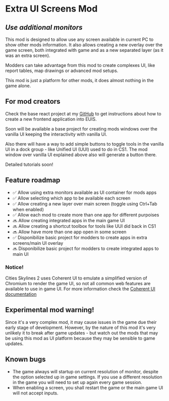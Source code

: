 # Extra UI Screens Mod
## _Use additional monitors_

This mod is designed to allow use any screen available in current PC to show other mods information. It also allows creating a new overlay over the game screen, both integrated with game and as a new separated layer (as it was an extra screen).

Modders can take advantage from this mod to create complexes UI, like report tables, map drawings or advanced mod setups. 

This mod is just a platform for other mods, it does almost nothing in the game alone.

## For mod creators

Check the base react project at my [GitHub](https://github.com/klyte45/EUIS-baseproj-fe) to get instructions about how to create a new frontend application into EUIS.

Soon will be available a base project for creating mods windows over the vanilla UI keeping the interactivity with vanilla UI.

Also there will have a way to add simple buttons to toggle tools in the vanilla UI in a dock group - like Unified UI (UUI) used to do in CS1. The mod window over vanilla UI explained above also will generate a button there.

Detailed tutorials soon!

## Feature roadmap
- ✅ Allow using extra monitors available as UI container for mods apps
- ✅ Allow selecting which app to be available each screen
- ✅ Allow creating a new layer over main screen (toggle using Ctrl+Tab when enabled)
- ✅ Allow each mod to create more than one app for different purpoises
- 🔜 Allow creating integrated apps in the main game UI
- 🔜 Allow creating a shortcut toolbox for tools like UUI did back in CS1
- 🔜 Allow have more than one app open in some screen
- ✅ Disponibilize basic project for modders to create apps in extra screens/main UI overlay
- 🔜 Disponibilize basic project for modders to create integrated apps to main UI

### Notice!
Cities Skylines 2 uses Coherent UI to emulate a simplified version of Chromium to render the game UI, so not all common web features are available to use in game UI. For more information check the [Coherent UI documentation](https://docs.coherent-labs.com/unity-gameface/)

## Experimental mod warning!
Since it's a very complex mod, it may cause issues in the game due their early stage of development. However, by the nature of this mod it's very unlikely it to break after game updates - but watch out the mods that may be using this mod as UI platform because they may be sensible to game updates.

## Known bugs
- The game always will startup on current resolution of monitor, despite the option selected up in game settings. If you use a different resolution in the game you will need to set up again every game session.
- When enabling a screen, you shall restart the game or the main game UI will not accept inputs.